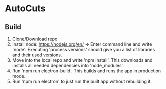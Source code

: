 # AutoCuts

## Build

1. Clone/Download repo
2. Install node: https://nodejs.org/en/
    -> Enter command line and write 'node'. Executing 'process.versions' should give you a list of libraries and their used versions.
3. Move into the local repo and write 'npm install'. This downloads and installs all needed dependencies into 'node_modules'.
4. Run 'npm run electron-build'. This builds and runs the app in production mode.
5. Run 'npm run electron' to just run the built app without rebuilding it.